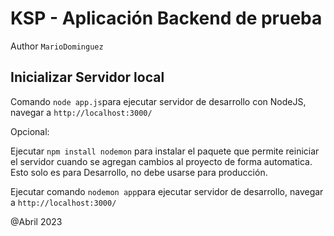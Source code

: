 # KSP - Aplicación Backend de prueba

Author `MarioDominguez`


## Inicializar Servidor local

Comando `node app.js`para ejecutar servidor de desarrollo con NodeJS, navegar a `http://localhost:3000/` 

Opcional:

Ejecutar ` npm install nodemon `  para instalar el paquete que permite reiniciar el servidor cuando se agregan cambios al proyecto de forma automatica. Esto solo es para Desarrollo, no debe usarse para producción.

Ejecutar comando `nodemon app`para ejecutar servidor de desarrollo, navegar a `http://localhost:3000/` 

@Abril 2023